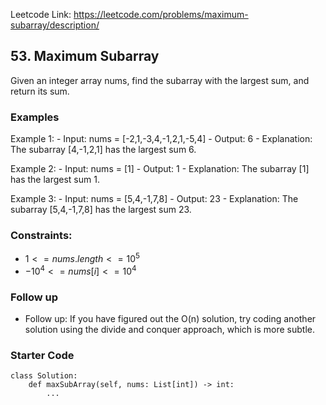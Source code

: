 Leetcode Link: https://leetcode.com/problems/maximum-subarray/description/

## 53. Maximum Subarray

Given an integer array nums, find the subarray with the largest sum, and return its sum.

### Examples 

Example 1:
    - Input: nums = [-2,1,-3,4,-1,2,1,-5,4]
    - Output: 6
    - Explanation: The subarray [4,-1,2,1] has the largest sum 6.

Example 2:
    - Input: nums = [1]
    - Output: 1
    - Explanation: The subarray [1] has the largest sum 1.

Example 3:
    - Input: nums = [5,4,-1,7,8]
    - Output: 23
    - Explanation: The subarray [5,4,-1,7,8] has the largest sum 23.

### Constraints:

- $1 <= nums.length <= 10^5$
- $-10^4 <= nums[i] <= 10^4$

### Follow up 
- Follow up: If you have figured out the O(n) solution, try coding another solution using the divide and conquer approach, which is more subtle.

### Starter Code
```
class Solution:
    def maxSubArray(self, nums: List[int]) -> int:
        ...
```